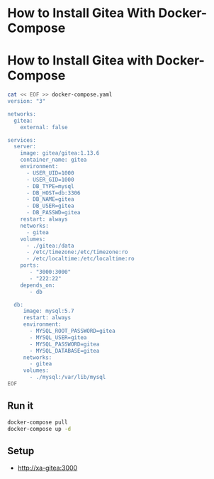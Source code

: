 # How to Install Gitea With Docker-Compose


# How to Install Gitea with Docker-Compose



```bash
cat << EOF >> docker-compose.yaml
version: "3"

networks:
  gitea:
    external: false

services:
  server:
    image: gitea/gitea:1.13.6
    container_name: gitea
    environment:
      - USER_UID=1000
      - USER_GID=1000
      - DB_TYPE=mysql
      - DB_HOST=db:3306
      - DB_NAME=gitea
      - DB_USER=gitea
      - DB_PASSWD=gitea
    restart: always
    networks:
      - gitea
    volumes:
      - ./gitea:/data
      - /etc/timezone:/etc/timezone:ro
      - /etc/localtime:/etc/localtime:ro
    ports:
       - "3000:3000"
       - "222:22"
    depends_on:
       - db

  db:
     image: mysql:5.7
     restart: always
     environment:
       - MYSQL_ROOT_PASSWORD=gitea
       - MYSQL_USER=gitea
       - MYSQL_PASSWORD=gitea
       - MYSQL_DATABASE=gitea
     networks:
       - gitea
     volumes:
       - ./mysql:/var/lib/mysql
EOF
```

## Run it

```bash
docker-compose pull
docker-compose up -d
```

## Setup 

 - [http://xa-gitea:3000](http://xa-gitea:3000)
